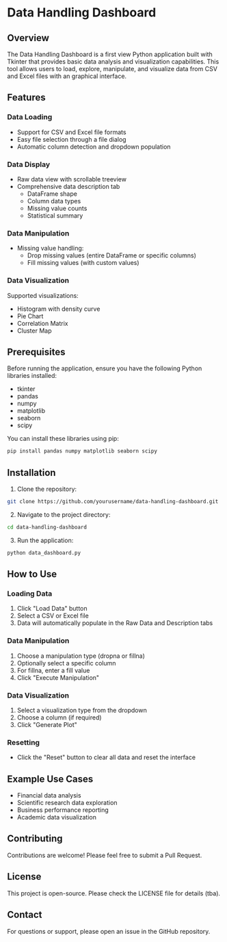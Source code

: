 # Data Handling Dashboard

## Overview

The Data Handling Dashboard is a first view Python application built with Tkinter that provides basic data analysis and visualization capabilities. 
This tool allows users to load, explore, manipulate, and visualize data from CSV and Excel files with an graphical interface.

## Features

### Data Loading
- Support for CSV and Excel file formats
- Easy file selection through a file dialog
- Automatic column detection and dropdown population

### Data Display
- Raw data view with scrollable treeview
- Comprehensive data description tab
  - DataFrame shape
  - Column data types
  - Missing value counts
  - Statistical summary

### Data Manipulation
- Missing value handling:
  - Drop missing values (entire DataFrame or specific columns)
  - Fill missing values (with custom values)

### Data Visualization
Supported visualizations:
- Histogram with density curve
- Pie Chart
- Correlation Matrix
- Cluster Map

## Prerequisites

Before running the application, ensure you have the following Python libraries installed:

- tkinter
- pandas
- numpy
- matplotlib
- seaborn
- scipy


You can install these libraries using pip:

```bash
pip install pandas numpy matplotlib seaborn scipy
```

## Installation

1. Clone the repository:
```bash
git clone https://github.com/yourusername/data-handling-dashboard.git
```

2. Navigate to the project directory:
```bash
cd data-handling-dashboard
```

3. Run the application:
```bash
python data_dashboard.py
```

## How to Use

### Loading Data
1. Click "Load Data" button
2. Select a CSV or Excel file
3. Data will automatically populate in the Raw Data and Description tabs

### Data Manipulation
1. Choose a manipulation type (dropna or fillna)
2. Optionally select a specific column
3. For fillna, enter a fill value
4. Click "Execute Manipulation"

### Data Visualization
1. Select a visualization type from the dropdown
2. Choose a column (if required)
3. Click "Generate Plot"

### Resetting
- Click the "Reset" button to clear all data and reset the interface

## Example Use Cases

- Financial data analysis
- Scientific research data exploration
- Business performance reporting
- Academic data visualization

## Contributing

Contributions are welcome! Please feel free to submit a Pull Request.

## License

This project is open-source. Please check the LICENSE file for details (tba).

## Contact

For questions or support, please open an issue in the GitHub repository.
